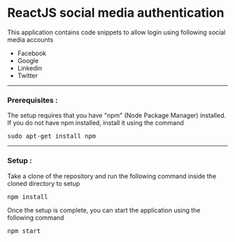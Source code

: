 # ReactJS social media authentication

<p>This application contains code snippets to allow login using following social media accounts</p>
<ul>
	<li>Facebook</li>
	<li>Google</li>
	<li>Linkedin</li>
	<li>Twitter</li>
</ul>
<hr />
<h3>Prerequisites :</h3>
The setup requires that you have "npm" (Node Package Manager) installed. If you do not have npm installed, install it using the command
<pre>sudo apt-get install npm</pre>
<hr />
<h3>Setup :</h3>
Take a clone of the repository and run the following command inside the cloned directory to setup
<pre>npm install</pre>
Once the setup is complete, you can start the application using the following command
<pre>npm start</pre>